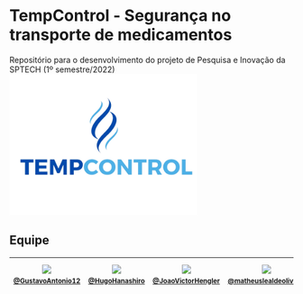   # TempControl - Segurança no transporte de medicamentos
Repositório para o desenvolvimento do projeto de Pesquisa e Inovação da SPTECH (1º semestre/2022)
<img src="img/TempControl Sem Fundo.png" alt="Logo Empresa" style="height: 250px; "/>
## Equipe 



| [<img src="https://avatars.githubusercontent.com/GustavoAntonio12" width="100"><br><small>@GustavoAntonio12</small>](https://github.com/GustavoAntonio12)| [<img src="https://avatars.githubusercontent.com/HugoHanashiro" width="100"><br><small>@HugoHanashiro</small>](https://github.com/HugoHanashiro)  | [<img src="https://avatars.githubusercontent.com/JoaoVictorHengler" width="100"><br><small>@JoaoVictorHengler</small>](https://github.com/JoaoVictorHengler) |  [<img src="https://avatars.githubusercontent.com/matheuslealdeoliveira" width="100"><br><small>@matheuslealdeoliveira</small>](https://github.com/matheuslealdeoliveira) | [<img src="https://avatars.githubusercontent.com/nogueiraz" width="100"><br><small>@nogueiraz</small>](https://github.com/nogueiraz) | [<img src="https://avatars.githubusercontent.com/VS-Sousa" width="100"><br><small>@VS-Sousa</small>](https://github.com/VS-Sousa) 
| :---: | :---: | :---: | :---: | :---: | :---: |

